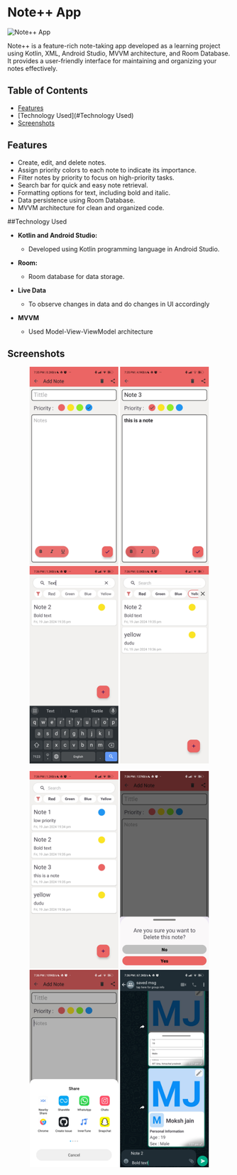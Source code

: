 # Note++ App

![Note++ App](note-plus-plus-screenshot.png)

Note++ is a feature-rich note-taking app developed as a learning project using Kotlin, XML, Android Studio, MVVM architecture, and Room Database. It provides a user-friendly interface for maintaining and organizing your notes effectively.

## Table of Contents

- [Features](#features)
- [Technology Used](#Technology Used)
- [Screenshots](#screenshots)

## Features

- Create, edit, and delete notes.
- Assign priority colors to each note to indicate its importance.
- Filter notes by priority to focus on high-priority tasks.
- Search bar for quick and easy note retrieval.
- Formatting options for text, including bold and italic.
- Data persistence using Room Database.
- MVVM architecture for clean and organized code.


##Technology Used
- **Kotlin and Android Studio:**
  - Developed using Kotlin programming language in Android Studio.

- **Room:**
  - Room database for data storage.

- **Live Data**
  - To observe changes in data and do changes in UI accordingly

- **MVVM**
  - Used Model-View-ViewModel architecture 


## Screenshots

<p align="center">
  <img src="Screenshots/ss1.jpg" width="200" alt="Screenshot 5">
  <img src="Screenshots/ss2.jpg" width="200" alt="Screenshot 6">
  <img src="Screenshots/ss3.jpg" width="200" alt="Screenshot 7">
  <img src="Screenshots/ss4.jpg" width="200" alt="Screenshot 8">
</p>

<p align="center">
  <img src="Screenshots/ss5.jpg" width="200" alt="Screenshot 5">
  <img src="Screenshots/ss6.jpg" width="200" alt="Screenshot 6">
  <img src="Screenshots/ss7.jpg" width="200" alt="Screenshot 7">
  <img src="Screenshots/ss8.jpg" width="200" alt="Screenshot 8">
</p>
